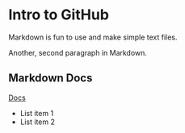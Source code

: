 # Intro to GitHub

Markdown is fun to use and make simple text files.

Another, second paragraph in Markdown.

## Markdown Docs
[Docs](http://daringfireball.net/projects/markdown/syntax)

- List item 1
- List item 2
